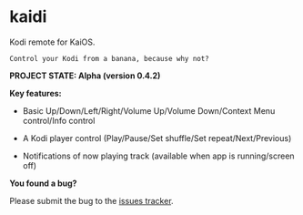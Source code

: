 # kaidi
Kodi remote for KaiOS.

`Control your Kodi from a banana, because why not?`

**PROJECT STATE: Alpha (version 0.4.2)**

**Key features:**

- Basic Up/Down/Left/Right/Volume Up/Volume Down/Context Menu control/Info control

- A Kodi player control (Play/Pause/Set shuffle/Set repeat/Next/Previous)

- Notifications of now playing track (available when app is running/screen off)

**You found a bug?**

Please submit the bug to the [issues tracker](https://github.com/jkelol111/kaidi/issues).